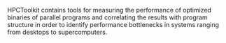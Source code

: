 HPCToolkit contains tools for measuring the performance of optimized binaries of parallel programs and correlating the results with program structure in order to identify performance bottlenecks in systems ranging from desktops to supercomputers.